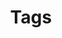 ---
title: "Tags"
layout: "tags"
slug: "tags"
menu:
    main:
        name: 标签
        weight: 4
        params: 
            icon: tag
---